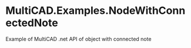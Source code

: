 # MultiCAD.Examples.NodeWithConnectedNote
Example of MultiCAD .net API of object with connected note
